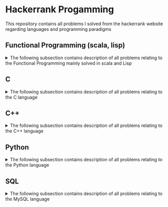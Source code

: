 # Hackerrank Progamming
This repository contains all problems I solved from the hackerrank website regarding languages and programming paradigms

## Functional Programming (scala, lisp)
<details>
<summary>The following subsection contains description of all problems relating to the Functional Programming mainly solved in scala and Lisp</summary>

**Note:** To test Lisp code use the following command `sbcl --script main.lisp < test.in`

### Solve Me First FP
This is a Functional Programming challenge from hackerrank. The goal is simply to implement the addition of two numbers read from input.  
I solved this problem with the scala and lisp languages [Problem link](https://www.hackerrank.com/challenges/fp-solve-me-first/problem)  
As of May 20<sup>th</sup>, 2019 :
- [X] Find a first working solution on the sample input
- [X] Submitted solution. Got right
- [X] Challenge solved
- [X] Find a working solution in Lisp
- [X] Challenge solved in Lisp

### Hello World
This is a Functional Programming challenge from hackerrank. The goal is simply to implement a function that prints "Hello World".  
I solved this problem with the scala languages [Problem link](https://www.hackerrank.com/challenges/fp-hello-world/problem)  
As of September 1<sup>st</sup>, 2018 :
- [X] Find a first working solution on the sample input
- [X] Submitted solution. Got right
- [X] Challenge solved

### Hello World N Times
This is a Functional Programming challenge from hackerrank. The goal is simply to implement a function that prints "Hello World" N times with N read form the input.  
I solved this problem with the scala languages [Problem link](https://www.hackerrank.com/challenges/fp-hello-world-n-times/problem)  
As of September 1<sup>st</sup>, 2018 :
- [X] Find a first working solution on the sample input
- [X] Submitted solution. Got right
- [X] Challenge solved

### List Replication
This is a Functional Programming challenge from hackerrank. The goal is simply to implement a function that takes in an array and return a new array with each element of the original repeated n times, n passsed as an argument of the function.  
I solved this problem with the scala languages [Problem link](https://www.hackerrank.com/challenges/fp-list-replication/problem)  
As of September 14<sup>th</sup>, 2018 :
- [X] Find a first working solution on the sample input
- [X] Submitted solution. Got right
- [X] Challenge solved

### Filter Array
This is a Functional Programming challenge from hackerrank. The goal is simply to implement a function that filters out the elements that are less than a certain integer and returns a new list containing the remaining element.  
I solved this problem with the scala languages [Problem link](https://www.hackerrank.com/challenges/fp-filter-array/problem)  
As of September 14<sup>th</sup>, 2018 :
- [X] Find a first working solution on the sample input
- [X] Submitted solution. Got right
- [X] Challenge solved

### Filter Position In A List
This is a Functional Programming challenge from hackerrank. The goal is simply to implement a function that creates a new array of n elements for a given n.  
I solved this problem with the scala languages [Problem link](https://www.hackerrank.com/challenges/fp-filter-positions-in-a-list/problem)  
As of October 2<sup>nd</sup>, 2018 :
- [X] Find a first working solution on the sample input
- [X] Submitted solution. Got right
- [X] Challenge solved

### Array of N elements
This is a Functional Programming challenge from hackerrank. The goal is simply to implement a function that filters out the elements that at an odd index.  
I solved this problem with the scala and lisp languages [Problem link](https://www.hackerrank.com/challenges/fp-array-of-n-elements/problem)  
As of May 20<sup>th</sup>, 2019 :
- [X] Find a first working solution on the sample input
- [X] Submitted solution. Got right
- [X] Challenge solved
- [X] Find a working solution in Lisp
- [X] Challenge solved in Lisp

### Reverse a list
This is a Functional Programming challenge from hackerrank. The goal is to implement a function that reverses the order of the elements of a list passed to program.  
I solved this problem with the Lisp language [Problem link](https://www.hackerrank.com/challenges/fp-reverse-a-list/problem)  
As of May 20<sup>th</sup>, 2019 :
- [X] Find a first working solution on the sample input
- [X] Submitted solution. Got right
- [X] Challenge solved

### Sum of odd elements
This is a Functional Programming challenge from hackerrank. The goal is to implement a function that sums up all the odd elements of a given list.  
I solved this problem with the Lisp language [Problem link](https://www.hackerrank.com/challenges/fp-sum-of-odd-elements/problem)  
As of May 31<sup>st</sup>, 2019:
- [X] Find a first working solution on the sample input
- [X] Submitted solution. Got right
- [X] Challenge solved

### List length
This is a Functional Programming challenge from hackerrank. The goal is to implement a function that compute the length of a given list.  
I solved this problem with the Lisp language [Problem link](https://www.hackerrank.com/challenges/fp-list-length/problem)  
As of July 2<sup>2</sup>, 2019:
- [X] Find a first working solution on the sample input
- [X] Submitted solution. Got right
- [X] Challenge solved

### Update List
This is a Functional Programming challenge from hackerrank. The is to implement a function that applies the absolute value function on a list.  
I solved this problem with the Lisp language [Problem link](https://www.hackerrank.com/challenges/fp-update-list/problem)  
As of July 8<sup>th</sup>, 2019:
- [X] Find a first working solution on the sample input
- [X] Submitted solution. Got right
- [X] Challenge solved
</details>

## C
<details>
<summary>The following subsection contains description of all problems relating to the C language</summary>

### "Hello World!" in C
This is a C challenge from hackerrank. The goal is simply to print "Hello World!" before printing what was read from STDIN.  
I solved this problem with the C language [Problem link](https://www.hackerrank.com/challenges/hello-world-c/problem)  
As of July 6<sup>th</sup>, 2019:
- [X] Find a first working solution on the sample input
- [X] Submitted solution. Got right
- [X] Challenge solved

### Playing with Character
This is a C challenge from hackerank. The goal is simply to take a character, a string and a sentence as inputs and print them on STDOUT.  
I solved this problem with the C language [Problem link](https://www.hackerrank.com/challenges/playing-with-characters/problem)  
As of July 7<sup>th</sup>, 2019:
- [X] Find a first working solution on the sample input
- [X] Submitted solution. Got right
- [X] Challenge solved

### Functions in C
This is a C challenge from hackerank. The goal is to implement a function that takes in 4 integers and returns the max of those 4 integers.  
I solved this problem with the C language [Problem link](https://www.hackerrank.com/challenges/functions-in-c/problem)  
As of July 7<sup>th</sup>, 2019:
- [X] Find a first working solution on the sample input
- [X] Submitted solution. Got right
- [X] Challenge solved
</details>

## C++
<details>
<summary>The following subsection contains description of all problems relating to the C++ language</summary>

### Inherited Code
This is a C++ challenge from hackerrank. The goal is to implement a BadLengthException class that inherits from exception.  
I solved this problem with the C++ languages [Problem link](https://www.hackerrank.com/challenges/inherited-code/problem)  
As of August 31<sup>st</sup>, 2018 :
- [X] Find a first working solution on the sample input
- [X] Submitted solution. Got right
- [X] Challenge solved

### Variable sized arrays 
This is a C++ challenge from hackerrank. The goal is to play with 2d variable size arrays and answer queries passed in input.  
I solved this problem with the C++ languages [Problem link](https://www.hackerrank.com/challenges/variable-sized-arrays/problem)  
As of February 28<sup>th</sup>, 2019 :
- [X] Find a first working solution on the sample input
- [X] Submitted solution. Got right
- [X] Challenge solved

### Abstract classes - polymorphism
This is a C++ challenge from hackerrank. The goal is to create a Derived LRUCache cache implementing the Base Cache class. This implementation will of course implement a Least Recently Used Cache.  
I solved this problem with the C++ languages [Problem link](https://www.hackerrank.com/challenges/abstract-classes-polymorphism/problem)  
As of March 6<sup>th</sup>, 2019 :
- [X] Find a first working solution on the sample input
- [X] Submitted solution. Got right
- [X] Challenge solved

### Maps-STL
This is a C++ challenge from hackerank. The goal is to learn how to use the Map of the STL in order to implement a grade system for a teacher of a class.  
I solved this problem with the C++ language [Problem link](https://www.hackerrank.com/challenges/cpp-maps/problem)  
As of July 3<sup>rd</sup>, 2019:
- [X] Find a first working solution on the sample input (weirdly it works correctly when I run it on my computer, but not on the Hackerrank website)
- [X] Submitted solution. Got right
- [X] Challenge solved

### Operator Overloading
This is a C++ challenge from hackerank. The goal is to learn how to overload an operator by implementing the addition of Matrix with a Matrix class overloading the + operator.  
I solved this problem with the C++ language [Problem link](https://www.hackerrank.com/challenges/operator-overloading/problem)  
As of July 5<sup>th</sup>, 2019:
- [X] Find a first working solution on the sample input. 
- [X] Solution not submittable as I have to use the provided code.
- [x] Find a new working solution on the sample input.
- [x] Challenge solved

### C++ Variadics
This is a C++ challenge from hackerank. The goal is to learn how to use template variadics by implementing a function that takes in a variable number of bits and return the integer value corresponding to the reversed bits.  
I solved this problem with the C++ language [Problem link](https://www.hackerrank.com/challenges/cpp-variadics/problem)  
As of July 8<sup>th</sup>, 2019:
- [X] Find a first working solution on the sample input
- [X] Submitted solution. Got right
- [X] Challenge solved

### Preprocessor solution
This is a C++ challenge from hackerank. The goal is to implement preprocessor MACROS to make a given code work.  
I solved this problem with the C++ language [Problem link](https://www.hackerrank.com/challenges/preprocessor-solution/problem)  
As of July 15<sup>th</sup>, 2019:
- [X] Find a first working solution on the sample input
- [X] Submitted solution. Got right
- [X] Challenge solved
</details>

## Python
<details>
<summary>The following subsection contains description of all problems relating to the Python language</summary>

### List Comprehensions
This is a Python challenge from hackerank. The goal is to output all 3-tuples (i,j,k) where (i,j,k) is not equal to a given n. The implementation should use list comprehensions.  
I solved this problem with the Python3 language [Problem link](https://www.hackerrank.com/challenges/list-comprehensions/problem)  
As of July 6<sup>th</sup>, 2019:
- [X] Find a first working solution on the sample input
- [X] Submitted solution. Got right
- [X] Challenge solved
</details>

## SQL
<details>
<summary>The following subsection contains description of all problems relating
to the MySQL language</summary>

### African Cities
This is a SQL challenge from hackerank. The goal is to create a request to
retrieve all cities in the database that are from the African Continent.  
I tried to solve this problem with the MySQL language [Problem
link](https://www.hackerrank.com/challenges/african-cities/problem)  
As of February 21<sup>st</sup>, 2020:
- [X] Find a working solution on the sample input
- [X] Submitted solution. Got correct
- [X] Challenge solved

### Average population of each Continent
This is a SQL challenge from hackerank. The goal is to create a request to
retrieve the average city population on each Continent rounded down to the
nearest integer.  
I tried to solve this problem with the MySQL language [Problem
link](https://www.hackerrank.com/challenges/average-population-of-each-continent/problem)  
As of March 4<sup>th</sup>, 2020:
- [X] Find a working solution on the sample input
- [X] Submitted solution. Got correct
- [X] Challenge solved

### Revising the select query I
This is a SQL challenge from hackerank. The goal is to simply query all columns
for American cities with population higher than 100000 from a single CITY table.  
I tried to solve this problem with the MySQL language [Problem
link](https://www.hackerrank.com/challenges/revising-the-select-query/problem)  
As of March 18<sup>th</sup>, 2020:
- [X] Find a working solution on the sample input
- [X] Submitted solution. Got correct
- [X] Challenge solved

### Revising the select query II
This is a SQL challenge from hackerank. The goal is to simply query the names of
American cities with population higher than 120000 from a single CITY table.  
I tried to solve this problem with the MySQL language [Problem
link](https://www.hackerrank.com/challenges/revising-the-select-query-2/problem)  
As of March 18<sup>th</sup>, 2020:
- [X] Find a working solution on the sample input
- [X] Submitted solution. Got correct
- [X] Challenge solved

### Select all
This is a SQL challenge from hackerank. The goal is to simply query all columns
from a single CITY table.  
I tried to solve this problem with the MySQL language [Problem
link](https://www.hackerrank.com/challenges/select-all-sql/problem)  
As of March 18<sup>th</sup>, 2020:
- [X] Find a working solution on the sample input
- [X] Submitted solution. Got correct
- [X] Challenge solved

### Select by ID
This is a SQL challenge from hackerank. The goal is to simply query all columns
of a city identifies by its ID from a single CITY table.  
I tried to solve this problem with the MySQL language [Problem
link](https://www.hackerrank.com/challenges/select-by-id/problem)  
As of March 18<sup>th</sup>, 2020:
- [X] Find a working solution on the sample input
- [X] Submitted solution. Got correct
- [X] Challenge solved
</details>
